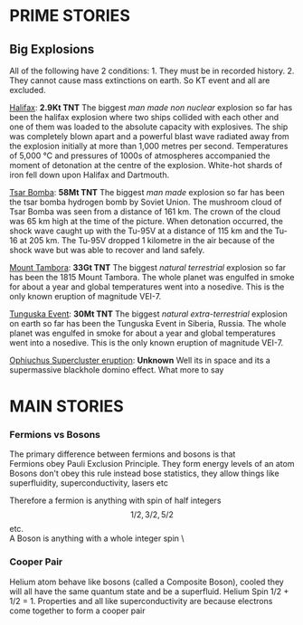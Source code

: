 # PRIME STORIES
## Big Explosions
All of the following have 2 conditions: 1. They must be in recorded history. 2. They cannot cause mass extinctions on earth. So KT event and all are excluded.

[Halifax](https://en.wikipedia.org/wiki/Halifax_Explosion): **2.9Kt TNT** The biggest *man made non nuclear* explosion so far has been the halifax explosion where two ships collided with each other and one of them was loaded to the absolute capacity with explosives. The ship was completely blown apart and a powerful blast wave radiated away from the explosion initially at more than 1,000 metres per second. Temperatures of 5,000 °C and pressures of 1000s of atmospheres accompanied the moment of detonation at the centre of the explosion. White-hot shards of iron fell down upon Halifax and Dartmouth.

[Tsar Bomba](https://en.wikipedia.org/wiki/Tsar_Bomba): **58Mt TNT** The biggest *man made* explosion so far has been the tsar bomba hydrogen bomb by Soviet Union. The mushroom cloud of Tsar Bomba was seen from a distance of 161 km. The crown of the cloud was 65 km high at the time of the picture. When detonation occurred, the shock wave caught up with the Tu-95V at a distance of 115 km and the Tu-16 at 205 km. The Tu-95V dropped 1 kilometre in the air because of the shock wave but was able to recover and land safely.

[Mount Tambora](https://en.wikipedia.org/wiki/1815_eruption_of_Mount_Tambora): **33Gt TNT** The biggest *natural terrestrial* explosion so far has been the 1815 Mount Tambora. The whole planet was engulfed in smoke for about a year and global temperatures went into a nosedive. This is the only known eruption of magnitude VEI-7.

[Tunguska Event](https://en.wikipedia.org/wiki/Tunguska_event): **30Mt TNT** The biggest *natural extra-terrestrial* explosion on earth so far has been the Tunguska Event in Siberia, Russia. The whole planet was engulfed in smoke for about a year and global temperatures went into a nosedive. This is the only known eruption of magnitude VEI-7.

[Ophiuchus Supercluster eruption](https://en.wikipedia.org/wiki/Ophiuchus_Supercluster_eruption): **Unknown** Well its in space and its a supermassive blackhole domino effect. What more to say


# MAIN STORIES
### Fermions vs Bosons
The primary difference between fermions and bosons is that \
Fermions obey Pauli Exclusion Principle. They form energy levels of an atom \
Bosons don't obey this rule instead bose statistics, they allow things like superfluidity, superconductivity, lasers etc

Therefore a fermion is anything with spin of half integers $$1/2, 3/2, 5/2$$ etc. \
A Boson is anything with a whole integer spin \

### Cooper Pair
Helium atom behave like bosons (called a Composite Boson), cooled they will all have the same quantum state and be a superfluid. Helium Spin 1/2 + 1/2  = 1. Properties and all like superconductivity are because electrons come together to form a cooper pair